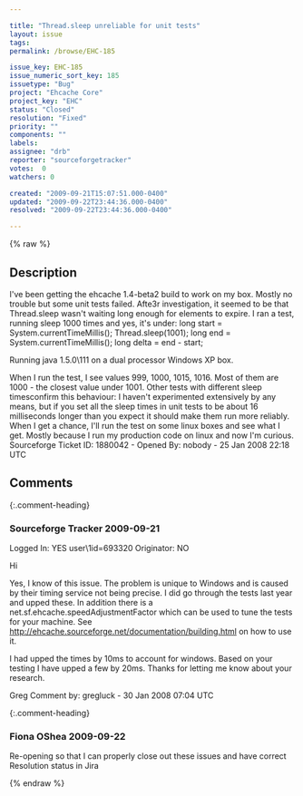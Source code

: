 ```yaml
---

title: "Thread.sleep unreliable for unit tests"
layout: issue
tags: 
permalink: /browse/EHC-185

issue_key: EHC-185
issue_numeric_sort_key: 185
issuetype: "Bug"
project: "Ehcache Core"
project_key: "EHC"
status: "Closed"
resolution: "Fixed"
priority: ""
components: ""
labels: 
assignee: "drb"
reporter: "sourceforgetracker"
votes:  0
watchers: 0

created: "2009-09-21T15:07:51.000-0400"
updated: "2009-09-22T23:44:36.000-0400"
resolved: "2009-09-22T23:44:36.000-0400"

---
```




{% raw %}



## Description

<div markdown="1" class="description">

I've been getting the ehcache 1.4-beta2 build to work on my box. Mostly no trouble but some unit tests failed. Afte3r investigation, it seemed to be that Thread.sleep wasn't waiting long enough for elements to expire. I ran a test, running sleep 1000 times and yes, it's under:
long start = System.currentTimeMillis();
Thread.sleep(1001);
long end = System.currentTimeMillis();
long delta = end - start;

Running java 1.5.0\111 on a dual processor Windows XP box.

When I run the test, I see values 999, 1000, 1015, 1016. Most of them are 1000 - the closest value under 1001. Other tests with different sleep timesconfirm this behaviour: I haven't experimented extensively by any means, but if you set all the sleep times in unit tests to be about 16 milliseconds longer than you expect it should make them run more reliably.
When I get a chance, I'll run the test on some linux boxes and see what I get. Mostly because I run my production code on linux and now I'm curious.
Sourceforge Ticket ID: 1880042 - Opened By: nobody - 25 Jan 2008 22:18 UTC

</div>

## Comments


{:.comment-heading}
### **Sourceforge Tracker** <span class="date">2009-09-21</span>

<div markdown="1" class="comment">

Logged In: YES 
user\1id=693320
Originator: NO

Hi

Yes, I know of this issue. The problem is unique to Windows and is caused by their timing service not being precise. I did go through the tests last year and upped these. In addition there is a net.sf.ehcache.speedAdjustmentFactor which can be used to tune the tests for your machine. See http://ehcache.sourceforge.net/documentation/building.html on how to use it.

I had upped the times by 10ms to account for windows. Based on your testing I have upped a few by 20ms. Thanks for letting me know about your research.

Greg
Comment by: gregluck - 30 Jan 2008 07:04 UTC

</div>


{:.comment-heading}
### **Fiona OShea** <span class="date">2009-09-22</span>

<div markdown="1" class="comment">

Re-opening so that I can properly close out these issues and have correct Resolution status in Jira

</div>



{% endraw %}
